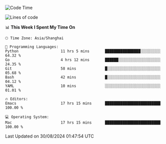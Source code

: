 <!--START_SECTION:waka-->
![Code Time](http://img.shields.io/badge/Code%20Time-2%2C164%20hrs%2057%20mins-blue)

![Lines of code](https://img.shields.io/badge/From%20Hello%20World%20I%27ve%20Written-308.0%20thousand%20lines%20of%20code-blue)

📊 **This Week I Spent My Time On** 

```text
🕑︎ Time Zone: Asia/Shanghai

💬 Programming Languages: 
Python                   11 hrs 5 mins       ████████████████░░░░░░░░░   64.32 % 
Go                       4 hrs 12 mins       ██████░░░░░░░░░░░░░░░░░░░   24.35 % 
Git                      58 mins             █░░░░░░░░░░░░░░░░░░░░░░░░   05.68 % 
Bash                     42 mins             █░░░░░░░░░░░░░░░░░░░░░░░░   04.12 % 
YAML                     10 mins             ░░░░░░░░░░░░░░░░░░░░░░░░░   01.01 % 

🔥 Editors: 
Emacs                    17 hrs 15 mins      █████████████████████████   100.00 % 

💻 Operating System: 
Mac                      17 hrs 15 mins      █████████████████████████   100.00 % 
```


 Last Updated on 30/08/2024 01:47:54 UTC
<!--END_SECTION:waka-->
